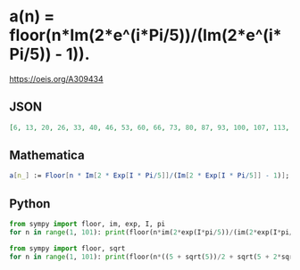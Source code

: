# a\(n\) \= floor\(n\*Im\(2\*e^\(i\*Pi/5\)\)/\(Im\(2\*e^\(i\*Pi/5\)\) \- 1\)\)\.
https://oeis.org/A309434
## JSON
```JSON
[6, 13, 20, 26, 33, 40, 46, 53, 60, 66, 73, 80, 87, 93, 100, 107, 113, 120, 127, 133, 140, 147, 154, 160, 167, 174, 180, 187, 194, 200, 207, 214, 220, 227, 234, 241, 247, 254, 261, 267, 274, 281, 287, 294, 301, 308, 314, 321, 328, 334, 341]
```
## Mathematica
```Mathematica
a[n_] := Floor[n * Im[2 * Exp[I * Pi/5]]/(Im[2 * Exp[I * Pi/5]] - 1)]; Array[a, 100] (* _Amiram Eldar_, Jul 06 2020 *)
```
## Python
```Python
from sympy import floor, im, exp, I, pi
for n in range(1, 101): print(floor(n*im(2*exp(I*pi/5))/(im(2*exp(I*pi/5)) - 1)), end=', ')
```
```Python
from sympy import floor, sqrt
for n in range(1, 101): print(floor(n*((5 + sqrt(5))/2 + sqrt(5 + 2*sqrt(5)))), end=', ')
```
